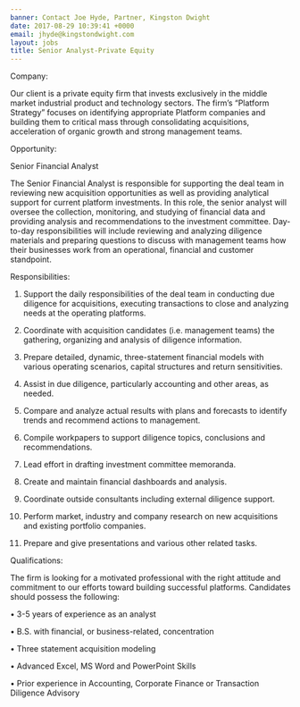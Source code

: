 ```yaml
---
banner: Contact Joe Hyde, Partner, Kingston Dwight
date: 2017-08-29 10:39:41 +0000
email: jhyde@kingstondwight.com
layout: jobs
title: Senior Analyst-Private Equity
---
```



Company:

Our client is a private equity firm that invests exclusively in the middle market industrial product and technology sectors. The firm’s “Platform Strategy” focuses on identifying appropriate Platform companies and building them to critical mass through consolidating acquisitions, acceleration of organic growth and strong management teams.

Opportunity:

Senior Financial Analyst

The Senior Financial Analyst is responsible for supporting the deal team in reviewing new acquisition opportunities as well as providing analytical support for current platform investments. In this role, the senior analyst will oversee the collection, monitoring, and studying of financial data and providing analysis and recommendations to the investment committee. Day-to-day responsibilities will include reviewing and analyzing diligence materials and preparing questions to discuss with management teams how their businesses work from an operational, financial and customer standpoint.

Responsibilities:

1.	Support the daily responsibilities of the deal team in conducting due diligence for acquisitions, executing transactions to close and analyzing needs at the operating platforms.

2.	Coordinate with acquisition candidates (i.e. management teams) the gathering, organizing and analysis of diligence information.

3.	Prepare detailed, dynamic, three-statement financial models with various operating scenarios, capital structures and return sensitivities.

4.	Assist in due diligence, particularly accounting and other areas, as needed.

5.	Compare and analyze actual results with plans and forecasts to identify trends and recommend actions to management.

6.	Compile workpapers to support diligence topics, conclusions and recommendations.

7.	Lead effort in drafting investment committee memoranda.

8.	Create and maintain financial dashboards and analysis.

9.	Coordinate outside consultants including external diligence support.

10.	Perform market, industry and company research on new acquisitions and existing portfolio companies.

11.	Prepare and give presentations and various other related tasks.

Qualifications:

The firm is looking for a motivated professional with the right attitude and commitment to our efforts toward building successful platforms.  Candidates should possess the following:

•	3-5 years of experience as an analyst

•	B.S. with financial, or business-related, concentration

•	Three statement acquisition modeling

•	Advanced Excel, MS Word and PowerPoint Skills

•	Prior experience in Accounting, Corporate Finance or Transaction Diligence Advisory
